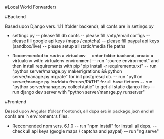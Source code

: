 #Local World Forwarders

#Backend

Based upon Django vers. 1.11 (folder backend), all confs are in settings.py

- settings.py
-- please fill db confs
-- please fill smtp/email configs
-- please fill google api keys (maps / captcha)
-- please fill paypal api keys (sandbox/live)
-- please setup all static/media file paths

- Recommended to run in a virtualenv
-- enter folder backend, create a virtualenv with: virtualenv environment
-- run "source environment" and then install requirements with pip "pip install -r requirements.txt"
-- run "python server/manage.py makemigrations && python server/manage.py migrate" for init postgresql db.
-- run "python server/manage.py loaddata fixtures/PATH" for all base fixtures
-- run "python server/manage.py collectstatic" to get all static django files
-- run django dev server with "python server/manage.py runserver"


#Frontend

Based upon Angular (folder frontend), all deps are in package.json and all confs are in enviroment.ts files.

- Reccomended npm vers. 6.1.0 
-- run "npm install" for install all deps.
-- check all api keys (google maps / captcha and paypal)
-- run "ng serve"



